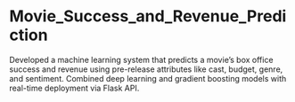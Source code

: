 # Movie_Success_and_Revenue_Prediction
Developed a machine learning system that predicts a movie’s box office success and revenue using pre-release attributes like cast, budget, genre, and sentiment. Combined deep learning and gradient boosting models with real-time deployment via Flask API.
